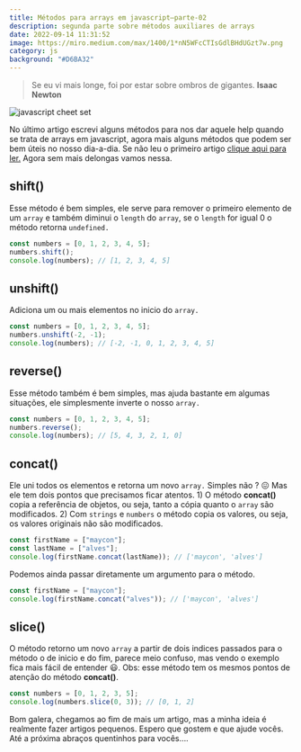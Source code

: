```yaml
---
title: Métodos para arrays em javascript—parte-02
description: segunda parte sobre métodos auxiliares de arrays
date: 2022-09-14 11:31:52
image: https://miro.medium.com/max/1400/1*nN5WFcCTIsGdlBHdUGzt7w.png
category: js
background: "#D6BA32"
---
```


> Se eu vi mais longe, foi por estar sobre ombros de gigantes. **Isaac Newton**

![javascript cheet set](https://miro.medium.com/max/1400/1*nN5WFcCTIsGdlBHdUGzt7w.png)

No último artigo escrevi alguns métodos para nos dar aquele help quando se trata de arrays em javascript, agora mais alguns métodos que podem ser bem úteis no nosso dia-a-dia. Se não leu o primeiro artigo [clique aqui para ler.](https://mayconbalves.com.br/m%C3%A9todos-para-arrays-em-javascript-%E2%80%94-parte-01/) Agora sem mais delongas vamos nessa.

## shift()

Esse método é bem simples, ele serve para remover o primeiro elemento de um `array` e também diminui o `length` do `array`, se o `length` for igual 0 o método retorna `undefined.`

```javascript
const numbers = [0, 1, 2, 3, 4, 5];
numbers.shift();
console.log(numbers); // [1, 2, 3, 4, 5]
```

## unshift()

Adiciona um ou mais elementos no inicio do `array.`

```javascript
const numbers = [0, 1, 2, 3, 4, 5];
numbers.unshift(-2, -1);
console.log(numbers); // [-2, -1, 0, 1, 2, 3, 4, 5]
```

## reverse()

Esse método também é bem simples, mas ajuda bastante em algumas situações, ele simplesmente inverte o nosso `array.`

```javascript
const numbers = [0, 1, 2, 3, 4, 5];
numbers.reverse();
console.log(numbers); // [5, 4, 3, 2, 1, 0]
```

## concat()

Ele uni todos os elementos e retorna um novo `array.` Simples não ? 😖 Mas ele tem dois pontos que precisamos ficar atentos. 1) O método **concat()** copia a referência de objetos, ou seja, tanto a cópia quanto o `array` são modificados. 2) Com `strings` e `numbers` o método copia os valores, ou seja, os valores originais não são modificados.

```javascript
const firstName = ["maycon"];
const lastName = ["alves"];
console.log(firstName.concat(lastName)); // ['maycon', 'alves']
```

Podemos ainda passar diretamente um argumento para o método.

```javascript
const firstName = ["maycon"];
console.log(firstName.concat("alves")); // ['maycon', 'alves']
```

## slice()

O método retorno um novo `array` a partir de dois indices passados para o método o de inicio e do fim, parece meio confuso, mas vendo o exemplo fica mais fácil de entender 😃. Obs: esse método tem os mesmos pontos de atenção do método **concat()**.

```javascript
const numbers = [0, 1, 2, 3, 5];
console.log(numbers.slice(0, 3)); // [0, 1, 2]
```

Bom galera, chegamos ao fim de mais um artigo, mas a minha ideia é realmente fazer artigos pequenos. Espero que gostem e que ajude vocês. Até a próxima abraços quentinhos para vocês….
